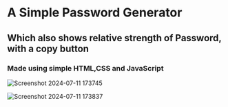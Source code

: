 # A Simple Password Generator
## Which also shows relative strength of Password, with a copy button

### Made using simple HTML,CSS and JavaScript

![Screenshot 2024-07-11 173745](https://github.com/Subbu5602/Password-Generator/assets/150257212/bc015c20-55b3-4a4d-9016-d4f409f1dd5f)




![Screenshot 2024-07-11 173837](https://github.com/Subbu5602/Password-Generator/assets/150257212/b9fa31b7-900d-4a61-a6bb-255025a4930a)
